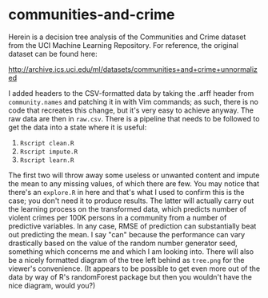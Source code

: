 # communities-and-crime
Herein is a decision tree analysis of the Communities and Crime dataset from
the UCI Machine Learning Repository. For reference, the original dataset can be
found here:

http://archive.ics.uci.edu/ml/datasets/communities+and+crime+unnormalized

I added headers to the CSV-formatted data by taking the .arff header from
`community.names` and patching it in with Vim commands; as such, there is no
code that recreates this change, but it's very easy to achieve anyway. The
raw data are then in `raw.csv`. There is a pipeline that needs to be followed
to get the data into a state where it is useful:

1. `Rscript clean.R`
2. `Rscript impute.R`
3. `Rscript learn.R`

The first two will throw away some useless or unwanted content and impute the
mean to any missing values, of which there are few. You may notice that there's
an `explore.R` in here and that's what I used to confirm this is the case; you
don't need it to produce results. The latter will actually carry out the
learning process on the transformed data, which predicts number of violent
crimes per 100K persons in a community from a number of predictive variables.
In any case, RMSE of prediction can substantially beat out predicting the mean.
I say "can" because the performance can vary drastically based on the value of
the random number generator seed, something which concerns me and which I am
looking into.  There will also be a nicely formatted diagram of the tree left
behind as `tree.png` for the viewer's convenience. (It appears to be possible
to get even more out of the data by way of R's randomForest package but then
you wouldn't have the nice diagram, would you?)
